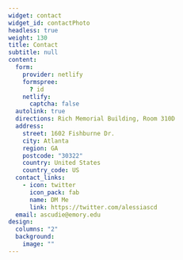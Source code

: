 ```yaml
---
widget: contact
widget_id: contactPhoto
headless: true
weight: 130
title: Contact
subtitle: null
content:
  form:
    provider: netlify
    formspree:
      ? id
    netlify:
      captcha: false
  autolink: true
  directions: Rich Memorial Building, Room 310D
  address:
    street: 1602 Fishburne Dr.
    city: Atlanta
    region: GA
    postcode: "30322"
    country: United States
    country_code: US
  contact_links:
    - icon: twitter
      icon_pack: fab
      name: DM Me
      link: https://twitter.com/alessiascd
  email: ascudie@emory.edu
design:
  columns: "2"
  background:
    image: ""
---
```

